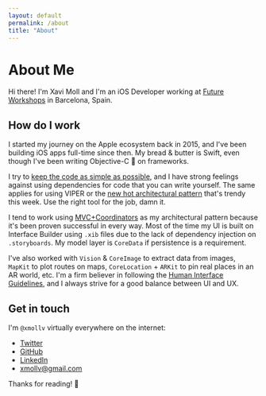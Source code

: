 ```yaml
---
layout: default
permalink: /about
title: "About"
---
```

# About Me
Hi there! I'm Xavi Moll and I'm an iOS Developer working at [Future Workshops](https://www.futureworkshops.com) in Barcelona, Spain.

## How do I work
I started my journey on the Apple ecosystem back in 2015, and I've been building iOS apps full-time since then. My bread & butter is Swift, even though I've been writing Objective-C 🦕 on frameworks.

I try to [keep the code as simple as possible](https://en.wikipedia.org/wiki/KISS_principle), and I have strong feelings against using dependencies for code that you can write yourself. The same applies for using VIPER or the [new hot architectural pattern](https://iosarchitecture.top) that's trendy this week. Use the right tool for the job, damn it.

I tend to work using [MVC+Coordinators](http://khanlou.com/2015/01/the-coordinator/) as my architectural pattern because it's been proven successful in every way. Most of the time my UI is built on Interface Builder using `.xib` files due to the lack of dependency injection on `.storyboards`. My model layer is `CoreData` if persistence is a requirement.

I've also worked with `Vision` & `CoreImage` to extract data from images, `MapKit` to plot routes on maps, `CoreLocation` + `ARKit` to pin real places in an AR world, etc. I'm a firm believer in following the [Human Interface Guidelines](https://developer.apple.com/design/human-interface-guidelines/ios/overview/themes/), and I always strive for a good balance between UI and UX.

## Get in touch

I'm `@xmollv` virtually everywhere on the internet:

- [Twitter](https://twitter.com/xmollv)
- [GitHub](https://github.com/xmollv)
- [LinkedIn](https://www.linkedin.com/in/xmollv)
- [xmollv@gmail.com](mailto:xmollv@gmail.com)

Thanks for reading! 👋